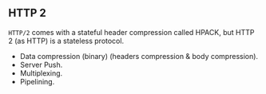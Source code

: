 HTTP 2
-

`HTTP/2` comes with a stateful header compression called HPACK,
but HTTP 2 (as HTTP) is a stateless protocol.

* Data compression (binary) (headers compression & body compression).
* Server Push.
* Multiplexing.
* Pipelining.
